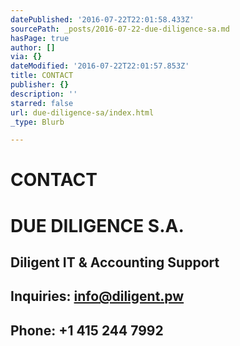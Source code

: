 ```yaml
---
datePublished: '2016-07-22T22:01:58.433Z'
sourcePath: _posts/2016-07-22-due-diligence-sa.md
hasPage: true
author: []
via: {}
dateModified: '2016-07-22T22:01:57.853Z'
title: CONTACT
publisher: {}
description: ''
starred: false
url: due-diligence-sa/index.html
_type: Blurb

---
```

# CONTACT

# DUE DILIGENCE S.A.

## Diligent IT & Accounting Support

## Inquiries: info@diligent.pw

## Phone: +1 415 244 7992